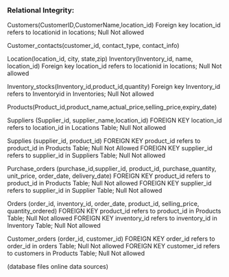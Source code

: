 <!-- Optimizing E-commerce in FMCG Supply Chain & Inventory Management - 

- Supplier management: Add and manage information about your suppliers, including their contact information, payment terms, and order history.

- Inventory management: Track your inventory levels and receive alerts when inventory levels fall below a certain threshold.

- Purchase orders: Create and manage purchase orders for products or raw materials from suppliers.

- Sales orders: Create and manage sales orders for products to customers.

- Reports: Generate reports on inventory levels, sales orders, purchase orders, and more.


Add  suppliers to the suppliers table.

Add  products or raw materials to the products table.

Create purchase orders for products or raw materials from your suppliers using the purchase_orders table.

Receive products or raw materials into your inventory using the inventory table.

Create sales orders for products to your customers using the sales_orders table.

Ship products to your customers and update the inventory table accordingly.

Generate reports on inventory levels, sales orders, purchase orders, and more using SQL queries.
 -->


### Relational Integrity: 


Customers(CustomerID,CustomerName,location_id) 
Foreign key location_id refers to locationid in locations; Null Not allowed 

Customer_contacts(customer_id, contact_type, contact_info) 

Location(location_id, city, state,zip) 
Inventory(Inventory_id, name, location_id) 
Foreign key location_id refers to locationid in locations; Null Not allowed 

Inventory_stocks(Inventory_id,product_id,quantity) 
Foreign key Inventory_id refers to Inventoryid in Inventories; Null Not allowed

Products(Product_id,product_name,actual_price,selling_price,expiry_date)

Suppliers (Supplier_id, supplier_name,location_id)
FOREIGN KEY location_id refers to location_id in Locations Table; Null Not allowed

Supplies (supplier_id, product_id)
FOREIGN KEY product_id refers to product_id in Products Table; Null Not Allowed
FOREIGN KEY supplier_id refers to supplier_id in Suppliers Table; Null Not allowed

Purchase_orders (purchase_id,supplier_id, product_id, purchase_quantity, unit_price, order_date, delivery_date)
FOREIGN KEY product_id refers to product_id in Products Table; Null Not allowed
FOREIGN KEY supplier_id refers to supplier_id in Supplier Table; Null Not allowed

Orders (order_id, inventory_id, order_date, product_id, selling_price, quantity_ordered)
FOREIGN KEY product_id refers to product_id in Products Table; Null Not allowed
FOREIGN KEY inventory_id refers to inventory_id in Inventory Table; Null Not allowed

Customer_orders (order_id, customer_id)
FOREIGN KEY order_id refers to order_id in orders Table; Null Not allowed
FOREIGN KEY customer_id refers to customers in Products Table; Null Not allowed

(database files online data sources)

